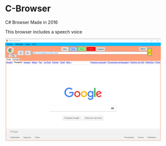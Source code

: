 # C-Browser
C# Browser Made in 2016

This browser includes a speech voice

![alt text](https://github.com/bakill3/C-Browser/blob/master/screen.png)




